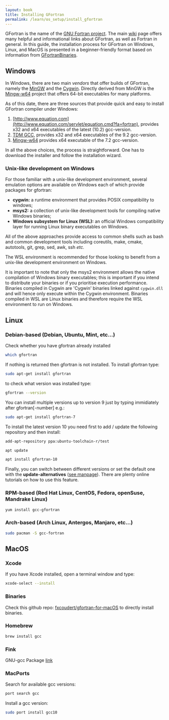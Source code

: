```yaml
---
layout: book
title: Installing GFortran
permalink: /learn/os_setup/install_gfortran
---
```


GFortran is the name of the [GNU Fortran project](https://gcc.gnu.org/fortran/). The main [wiki](https://gcc.gnu.org/wiki/GFortran) page offers many helpful and informational links about GFortran, as well as Fortran in general. In this guide, the installation process for GFortran on Windows, Linux, and MacOS is presented in a beginner-friendly format based on information from [GFortranBinaries](https://gcc.gnu.org/wiki/GFortranBinaries).

## Windows

In Windows, there are two main *vendors* that offer builds of GFortran, namely the [MinGW](http://www.mingw.org/) and the [Cygwin](https://cygwin.com/index.html). Directly derived from MinGW is the [Mingw-w64](http://mingw-w64.org/) project that offers 64-bit executables for many platforms. 

As of this date, there are three sources that provide quick and easy to install GFortran compiler under Windows:
1. [http://www.equation.com](http://www.equation.com/servlet/equation.cmd?fa=fortran), provides x32 and x64 executables of the latest (10.2) gcc-version.
2. [TDM GCC](https://jmeubank.github.io/tdm-gcc/articles/2020-03/9.2.0-release), provides x32 and x64 executables of the 9.2 gcc-version.
3. [Mingw-w64](http://mingw-w64.org/doku.php/download/mingw-builds) provides x64 executable of the 7.2 gcc-version.

In all the above choices, the process is straightforward. One has to download the installer and follow the installation wizard. 

### Unix-like development on Windows
For those familiar with a unix-like development environment, several emulation options are available on Windows each of which provide packages for gfortran:

* __cygwin:__ a runtime environment that provides POSIX compatibility to windows;
* __msys2:__ a collection of unix-like development tools for compiling native Windows binaries;
* __Windows subsystem for Linux (WSL):__ an official Windows compatibility layer for running Linux binary executables on Windows.

All of the above approaches provide access to common shells such as bash and common development tools including coreutils, make, cmake, autotools, git, grep, sed, awk, ssh _etc._

The WSL environment is recommended for those looking to benefit from a unix-like development environment on Windows.

It is important to note that only the msys2 environment allows the native compilation of Windows binary executables; this is important if you intend to distribute your binaries or if you prioritise execution performance.
Binaries compiled in Cygwin are 'Cygwin' binaries linked against `cygwin.dll` and will hence only execute within the Cygwin environment. Binaries compiled in WSL are Linux binaries and therefore require the WSL environment to run on Windows.

## Linux


### Debian-based (Debian, Ubuntu, Mint, etc...)
Check whether you have gfortran already installed
```bash
which gfortran
```
If nothing is returned then gfortran is not installed.
To install gfortran type:
```bash
sudo apt-get install gfortran
```
to check what version was installed type:
```bash
gfortran --version
```
You can install multiple versions up to version 9 just by typing immidiately after gfortran[-number] e.g.:
```bash
sudo apt-get install gfortran-7 
```
To install the latest version 10 you need first to add / update the following repository and then install: 
```bash
add-apt-repository ppa:ubuntu-toolchain-r/test

apt update

apt install gfortran-10
```
Finally, you can switch between different versions or set the default one with the **update-alternatives** ([see manpage](http://manpages.ubuntu.com/manpages/trusty/man8/update-alternatives.8.html#:~:text=update%2Dalternatives%20creates%2C%20removes%2C,system%20at%20the%20same%20time.)). There are plenty online tutorials on how to use this feature.

### RPM-based (Red Hat Linux, CentOS, Fedora, openSuse, Mandrake Linux)
```bash
yum install gcc-gfortran
```

### Arch-based (Arch Linux, Antergos, Manjaro, etc...)
```bash
sudo pacman -S gcc-fortran
```

## MacOS
### Xcode
If you have Xcode installed, open a terminal window and type:
```bash
xcode-select --install
```
### Binaries
Check this github repo: [fxcoudert/gfortran-for-macOS](https://github.com/fxcoudert/gfortran-for-macOS/releases) to directly install binaries.
### Homebrew
```bash
brew install gcc
```
### Fink
GNU-gcc Package [link](https://pdb.finkproject.org/pdb/browse.php?summary=GNU+Compiler+Collection+Version)
### MacPorts
Search for available gcc versions:
```bash
port search gcc
```
Install a gcc version:
```bash
sudo port install gcc10
```
